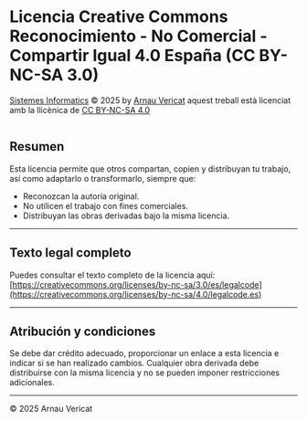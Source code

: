 # Licencia Creative Commons Reconocimiento - No Comercial - Compartir Igual 4.0 España (CC BY-NC-SA 3.0)

<a href="https://arnauvericat.github.io/SIPJ1/">Sistemes Informatics</a> © 2025 by <a href="https://github.com/arnauvericathttps://github.com/arnauvericat">Arnau Vericat</a> aquest treball està licenciat amb la llicènica de <a href="https://creativecommons.org/licenses/by-nc-sa/4.0/">CC BY-NC-SA 4.0</a>

<img src="https://mirrors.creativecommons.org/presskit/icons/cc.svg" alt="" style="max-width: 1em;max-height:1em;margin-left: .2em;"><img src="https://mirrors.creativecommons.org/presskit/icons/by.svg" alt="" style="max-width: 1em;max-height:1em;margin-left: .2em;"><img src="https://mirrors.creativecommons.org/presskit/icons/nc.svg" alt="" style="max-width: 1em;max-height:1em;margin-left: .2em;"><img src="https://mirrors.creativecommons.org/presskit/icons/sa.svg" alt="" style="max-width: 1em;max-height:1em;margin-left: .2em;">

## Resumen

Esta licencia permite que otros compartan, copien y distribuyan tu trabajo, así como adaptarlo o transformarlo, siempre que:  

- Reconozcan la autoría original.  
- No utilicen el trabajo con fines comerciales.  
- Distribuyan las obras derivadas bajo la misma licencia.  

---

## Texto legal completo

Puedes consultar el texto completo de la licencia aquí:  
[https://creativecommons.org/licenses/by-nc-sa/3.0/es/legalcode](https://creativecommons.org/licenses/by-nc-sa/4.0/legalcode.es)

---

## Atribución y condiciones

Se debe dar crédito adecuado, proporcionar un enlace a esta licencia e indicar si se han realizado cambios. Cualquier obra derivada debe distribuirse con la misma licencia y no se pueden imponer restricciones adicionales.

---

© 2025 Arnau Vericat

